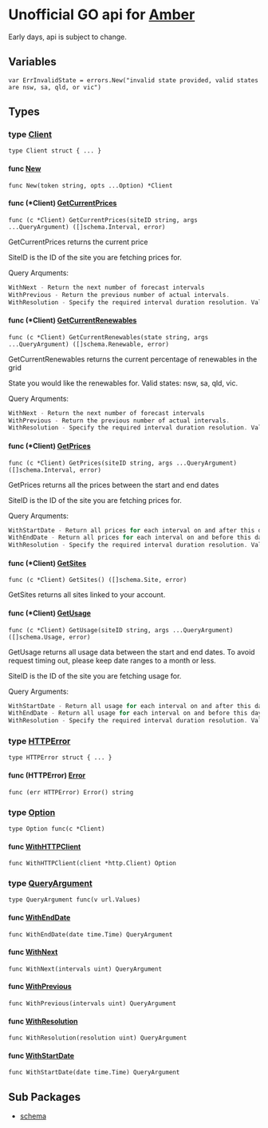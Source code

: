 # Unofficial GO api for [Amber](https://app.amber.com.au/developers/documentation/)

Early days, api is subject to change.

## Variables

```golang
var ErrInvalidState = errors.New("invalid state provided, valid states are nsw, sa, qld, or vic")
```

## Types

### type [Client](/client.go#L15)

`type Client struct { ... }`

#### func [New](/client.go#L23)

`func New(token string, opts ...Option) *Client`

#### func (*Client) [GetCurrentPrices](/client.go#L128)

`func (c *Client) GetCurrentPrices(siteID string, args ...QueryArgument) ([]schema.Interval, error)`

GetCurrentPrices returns the current price

SiteID is the ID of the site you are fetching prices for.

Query Arquments:

```go
WithNext - Return the next number of forecast intervals
WithPrevious - Return the previous number of actual intervals.
WithResolution - Specify the required interval duration resolution. Valid options: 30. Default: 30
```

#### func (*Client) [GetCurrentRenewables](/client.go#L50)

`func (c *Client) GetCurrentRenewables(state string, args ...QueryArgument) ([]schema.Renewable, error)`

GetCurrentRenewables returns the current percentage of renewables in the grid

State you would like the renewables for. Valid states: nsw, sa, qld, vic.

Query Arquments:

```go
WithNext - Return the next number of forecast intervals
WithPrevious - Return the previous number of actual intervals.
WithResolution - Specify the required interval duration resolution. Valid options: 30. Default: 30
```

#### func (*Client) [GetPrices](/client.go#L94)

`func (c *Client) GetPrices(siteID string, args ...QueryArgument) ([]schema.Interval, error)`

GetPrices returns all the prices between the start and end dates

SiteID is the ID of the site you are fetching prices for.

Query Arquments:

```go
WithStartDate - Return all prices for each interval on and after this day. Defaults to today.
WithEndDate - Return all prices for each interval on and before this day. Defaults to today.
WithResolution - Specify the required interval duration resolution. Valid options: 5, 30. Default: 30
```

#### func (*Client) [GetSites](/client.go#L76)

`func (c *Client) GetSites() ([]schema.Site, error)`

GetSites returns all sites linked to your account.

#### func (*Client) [GetUsage](/client.go#L159)

`func (c *Client) GetUsage(siteID string, args ...QueryArgument) ([]schema.Usage, error)`

GetUsage returns all usage data between the start and end dates. To avoid request timing out,
please keep date ranges to a month or less.

SiteID is the ID  of the site you are fetching usage for.

Query Arguments:

```go
WithStartDate - Return all usage for each interval on and after this day.
WithEndDate - Return all usage for each interval on and before this day.
WithResolution - Specify the required interval duration resolution. Valid options: 30. Default: 30
```

### type [HTTPError](/httperr.go#L5)

`type HTTPError struct { ... }`

#### func (HTTPError) [Error](/httperr.go#L12)

`func (err HTTPError) Error() string`

### type [Option](/options.go#L5)

`type Option func(c *Client)`

#### func [WithHTTPClient](/options.go#L7)

`func WithHTTPClient(client *http.Client) Option`

### type [QueryArgument](/queryArgs.go#L9)

`type QueryArgument func(v url.Values)`

#### func [WithEndDate](/queryArgs.go#L35)

`func WithEndDate(date time.Time) QueryArgument`

#### func [WithNext](/queryArgs.go#L11)

`func WithNext(intervals uint) QueryArgument`

#### func [WithPrevious](/queryArgs.go#L17)

`func WithPrevious(intervals uint) QueryArgument`

#### func [WithResolution](/queryArgs.go#L23)

`func WithResolution(resolution uint) QueryArgument`

#### func [WithStartDate](/queryArgs.go#L29)

`func WithStartDate(date time.Time) QueryArgument`

## Sub Packages

* [schema](./schema)

